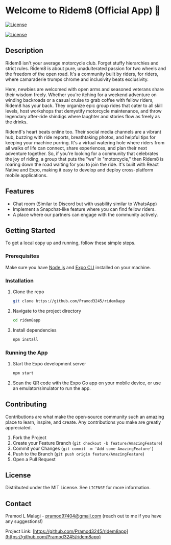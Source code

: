 # Welcome to Ridem8 (Official App) 👋

[![License](https://img.shields.io/badge/license-MIT-blue.svg)](https://github.com/yourusername/your-repo-name/blob/main/LICENSE)


[![License](https://img.shields.io/badge/license-MIT-blue.svg)](https://github.com/Pramod3245/ridem8app/blob/main/LICENSE)

## Description

Ridem8 isn't your average motorcycle club. Forget stuffy hierarchies and strict rules. Ridem8 is about pure, unadulterated passion for two wheels and the freedom of the open road. It's a community built by riders, for riders, where camaraderie trumps chrome and inclusivity beats exclusivity.

Here, newbies are welcomed with open arms and seasoned veterans share their wisdom freely. Whether you're itching for a weekend adventure on winding backroads or a casual cruise to grab coffee with fellow riders, Ridem8 has your back. They organize epic group rides that cater to all skill levels, host workshops that demystify motorcycle maintenance, and throw legendary after-ride shindigs where laughter and stories flow as freely as the drinks.

Ridem8's heart beats online too. Their social media channels are a vibrant hub, buzzing with ride reports, breathtaking photos, and helpful tips for keeping your machine purring. It's a virtual watering hole where riders from all walks of life can connect, share experiences, and plan their next adventure together. So, if you're looking for a community that celebrates the joy of riding, a group that puts the "we" in "motorcycle," then Ridem8 is roaring down the road waiting for you to join the ride. It's built with React Native and Expo, making it easy to develop and deploy cross-platform mobile applications.

## Features

- Chat room (Similar to Discord but with usability similar to WhatsApp)
- Implement a Snapchat-like feature where you can find fellow riders.
- A place where our partners can engage with the community actively.

## Getting Started

To get a local copy up and running, follow these simple steps.

### Prerequisites

Make sure you have [Node.js](https://nodejs.org/) and [Expo CLI](https://docs.expo.dev/) installed on your machine.

### Installation

1. Clone the repo
   ```sh
   git clone https://github.com/Pramod3245/ridem8app
   ```
2. Navigate to the project directory
   ```sh
   cd ridem8app
   ```
3. Install dependencies
   ```sh
   npm install
   ```

### Running the App

1. Start the Expo development server
   ```sh
   npm start
   ```
2. Scan the QR code with the Expo Go app on your mobile device, or use an emulator/simulator to run the app.

## Contributing

Contributions are what make the open-source community such an amazing place to learn, inspire, and create. Any contributions you make are greatly appreciated.

1. Fork the Project
2. Create your Feature Branch (`git checkout -b feature/AmazingFeature`)
3. Commit your Changes (`git commit -m 'Add some AmazingFeature'`)
4. Push to the Branch (`git push origin feature/AmazingFeature`)
5. Open a Pull Request

## License

Distributed under the MIT License. See `LICENSE` for more information.

## Contact

Pramod L Malagi - [pramod97404@gmail.com](mailto:pramod97404@gmail.com) (reach out to me if you have any suggestions!)

Project Link: [https://github.com/Pramod3245/ridem8app](https://github.com/Pramod3245/ridem8app)
```

